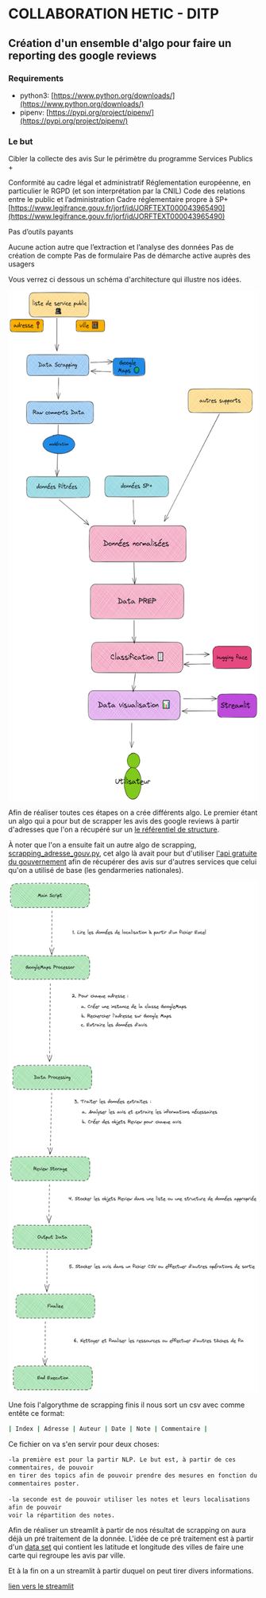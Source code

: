 # COLLABORATION HETIC - DITP

## Création d'un ensemble d'algo pour faire un reporting des google reviews 

### Requirements

- python3: [https://www.python.org/downloads/](https://www.python.org/downloads/)
- pipenv: [https://pypi.org/project/pipenv/](https://pypi.org/project/pipenv/)
  
### Le but

Cibler la collecte des avis 
Sur le périmètre du programme Services Publics + 

Conformité au cadre légal et administratif
Réglementation européenne, en particulier le RGPD (et son interprétation par la CNIL)
Code des relations entre le public et l’administration
Cadre réglementaire propre à SP+ [https://www.legifrance.gouv.fr/jorf/id/JORFTEXT000043965490](https://www.legifrance.gouv.fr/jorf/id/JORFTEXT000043965490)


Pas d’outils payants

Aucune action autre que l’extraction et l’analyse des données 
Pas de création de compte
Pas de formulaire
Pas de démarche active auprès des usagers

Vous verrez ci dessous un schéma d'architecture qui illustre nos idées.

<p align="center">
    <img src="image/schemaarchi.png" height="1028" align="center">
</p>

Afin de réaliser toutes ces étapes on a crée différents algo.
Le premier étant un algo qui a pour but de scrapper les avis des google reviews à partir d'adresses que l'on a récupéré sur un [le référentiel de structure](https://www.data.gouv.fr/fr/datasets/referentiel-structure-de-la-plateforme-services-publics-plus-de-la-ditp/).

À noter que l'on a ensuite fait un autre algo de scrapping, [scrapping_adresse_gouv.py](https://github.com/LonneQuent/PE-x-DTIP/blob/main/scrapping/scrapping_adresse_gouv.py), cet algo là avait pour but d'utiliser [l'api gratuite du gouvernement](https://api.gouv.fr/documentation/api_etablissements_publics) afin de récupérer des avis sur d'autres services que celui qu'on a utilisé de base (les gendarmeries nationales).

<p align="center">
    <img src="image/scrappingalgo.png" height="1028">
</p>

Une fois l'algorythme de scrapping finis il nous sort un csv avec comme entête ce format:

```bash
| Index | Adresse | Auteur | Date | Note | Commentaire |
```

Ce fichier on va s'en servir pour deux choses:

    -la première est pour la partir NLP. Le but est, à partir de ces commentaires, de pouvoir 
    en tirer des topics afin de pouvoir prendre des mesures en fonction du commentaires poster.

    -la seconde est de pouvoir utiliser les notes et leurs localisations afin de pouvoir
    voir la répartition des notes.

Afin de réaliser un streamlit à partir de nos résultat de scrapping on aura déjà un pré traitement de la donnée. L'idée de ce pré traitement est à partir d'un [data set](https://simplemaps.com/data/fr-cities) qui contient les latitude et longitude des villes de faire une carte qui regroupe les avis par ville.

Et à la fin on a un streamlit à partir duquel on peut tirer divers informations.

[lien vers le streamlit](https://lonnequent-pe-x-dtip-streamlit-eagk6f.streamlit.app/)